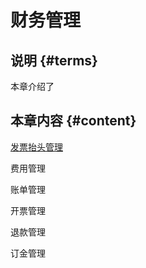 # 财务管理

## 说明 {#terms}

本章介绍了

## 本章内容 {#content}

[发票抬头管理](//finance-mgmt/invoice.md)

费用管理

账单管理

开票管理

退款管理

订金管理

